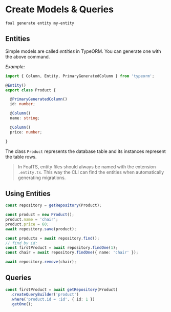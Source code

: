 # Create Models & Queries

```text
foal generate entity my-entity
```

## Entities

Simple models are called _entities_ in TypeORM. You can generate one with the above command.

_Example:_

```typescript
import { Column, Entity, PrimaryGeneratedColumn } from 'typeorm';

@Entity()
export class Product {

  @PrimaryGeneratedColumn()
  id: number;

  @Column()
  name: string;

  @Column()
  price: number;

}
```

The class `Product` represents the database table and its instances represent the table rows.

> In FoalTS, entity files should always be named with the extension `.entity.ts`. This way the CLI can find the entities when automatically generating migrations.

## Using Entities

```typescript
const repository = getRepository(Product);

const product = new Product();
product.name = 'chair';
product.price = 60;
await repository.save(product);

const products = await repository.find();
// find by id:
const firstProduct = await repository.findOne(1);
const chair = await repository.findOne({ name: 'chair' });

await repository.remove(chair);
```

## Queries

```typescript
const firstProduct = await getRepository(Product)
  .createQueryBuilder('product')
  .where('product.id = :id', { id: 1 })
  .getOne();
```


